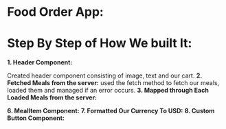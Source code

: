 # Food Order App:
# Step By Step of How We built It:

**1. Header Component:**

 Created header component consisting of image, text and our cart.
**2. Fetched Meals from the server:**
   used the fetch method to fetch our meals, loaded them and managed if an error occurs.
**3. Mapped through Each Loaded Meals from the server:**
   
**6. MealItem Component:**
**7. Formatted Our Currency To USD:**
**8. Custom Button Component:**

